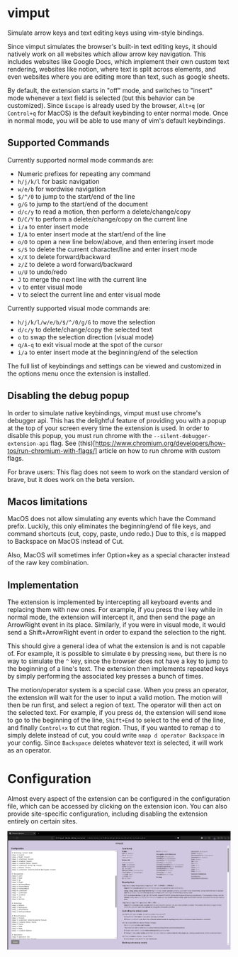 # vimput

Simulate arrow keys and text editing keys using vim-style bindings.

Since vimput simulates the browser's built-in text editing keys, it
should natively work on all websites which allow arrow key navigation.
This includes websites like Google Docs, which implement their own
custom text rendering, websites like notion, where text is split
across elements, and even websites where you are editing more than
text, such as google sheets.

By default, the extension starts in "off" mode, and switches to
"insert" mode whenever a text field is selected (but this behavior can
be customized). Since `Escape` is already used by the browser, `Alt+q`
(or `Control+q` for MacOS) is the default keybinding to enter normal
mode. Once in normal mode, you will be able to use many of vim's
default keybindings.

## Supported Commands

Currently supported normal mode commands are:
- Numeric prefixes for repeating any command
- `h/j/k/l` for basic navigation
- `w/e/b` for wordwise navigation
- `$/^/0` to jump to the start/end of the line
- `g/G` to jump to the start/end of the document
- `d/c/y` to read a motion, then perform a delete/change/copy
- `D/C/Y` to perform a delete/change/copy on the current line
- `i/a` to enter insert mode
- `I/A` to enter insert mode at the start/end of the line
- `o/O` to open a new line below/above, and then entering insert mode
- `s/S` to delete the current character/line and enter insert mode
- `x/X` to delete forward/backward
- `z/Z` to delete a word forward/backward
- `u/U` to undo/redo
- `J` to merge the next line with the current line
- `v` to enter visual mode
- `V` to select the current line and enter visual mode

Currently supported visual mode commands are:
- `h/j/k/l/w/e/b/$/^/0/g/G` to move the selection
- `d/c/y` to delete/change/copy the selected text
- `o` to swap the selection direction (visual mode)
- `q/A-q` to exit visual mode at the spot of the cursor
- `i/a` to enter insert mode at the beginning/end of the selection

The full list of keybindings and settings can be viewed and customized
in the options menu once the extension is installed.

## Disabling the debug popup

In order to simulate native keybindings, vimput must use chrome's
debugger api. This has the delightful feature of providing you with a
popup at the top of your screen every time the extension is used. In
order to disable this popup, you must run chrome with the
`--silent-debugger-extension-api` flag. See
(this)[https://www.chromium.org/developers/how-tos/run-chromium-with-flags/]
article on how to run chrome with custom flags.

For brave users: This flag does not seem to work on the standard
version of brave, but it does work on the beta version.

## Macos limitations

MacOS does not allow simulating any events which have the Command
prefix. Luckily, this only eliminates the beginning/end of file keys,
and command shortcuts (cut, copy, paste, undo redo.) Due to this, `d`
is mapped to Backspace on MacOS instead of Cut.

Also, MacOS will sometimes infer Option+key as a special character
instead of the raw key combination.

## Implementation

The extension is implemented by intercepting all keyboard events and
replacing them with new ones. For example, if you press the l key
while in normal mode, the extension will intercept it, and then send
the page an ArrowRight event in its place. Similarly, if you were in
visual mode, it would send a Shift+ArrowRight event in order to expand
the selection to the right.

This should give a general idea of what the extension is and is not
capable of. For example, it is possible to simulate `0` by pressing
`Home`, but there is no way to simulate the `^` key, since the browser
does not have a key to jump to the beginning of a line's text. The
extension then implements repeated keys by simply performing the
associated key presses a bunch of times.

The motion/operator system is a special case. When you press an
operator, the extension will wait for the user to input a valid
motion. The motion will then be run first, and select a region of
text. The operator will then act on the selected text. For example, if
you press `dd`, the extension will send `Home` to go to the beginning
of the line, `Shift+End` to select to the end of the line, and finally
`Control+x` to cut that region. Thus, if you wanted to remap `d` to
simply delete instead of cut, you could write `nmap d operator
Backspace` in your config. Since `Backspace` deletes whatever text is
selected, it will work as an operator.

# Configuration

Almost every aspect of the extension can be configured in the
configuration file, which can be accessed by clicking on the extension
icon. You can also provide site-specific configuration, including
disabling the extension entirely on certain sites.

![The configuration page](resources/promo/OptionsPage.png)


